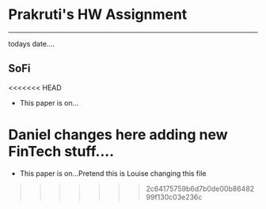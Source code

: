 # Prakruti's HW Assignment

---

todays date....


## SoFi

<<<<<<< HEAD
- This paper is on...

Daniel changes here adding new FinTech stuff....
=======
- This paper is on...Pretend this is Louise changing this file
>>>>>>> 2c64175759b6d7b0de00b8648299f130c03e236c
